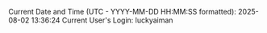 Current Date and Time (UTC - YYYY-MM-DD HH:MM:SS formatted): 2025-08-02 13:36:24
Current User's Login: luckyaiman
